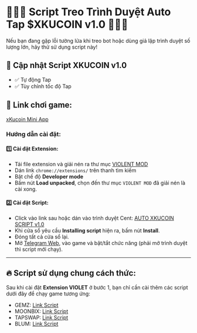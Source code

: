 # 🚩🚩🚩 Script Treo Trình Duyệt Auto Tap $XKUCOIN v1.0 🚩🚩🚩

Nếu bạn đang gặp lỗi tường lửa khi treo bot hoặc dùng giả lập trình duyệt số lượng lớn, hãy thử sử dụng script này!

## 🔄 Cập nhật Script XKUCOIN v1.0
- ✅ Tự động Tap
- ✅ Tùy chỉnh tốc độ Tap

## 📌 Link chơi game: 
[xKucoin Mini App](https://t.me/xkucoinbot/kucoinminiapp?startapp=cm91dGU9JTJGdGFwLWdhbWUlM0ZpbnZpdGVyVXNlcklkJTNEODczNDAwNDM5JTI2cmNvZGUlM0Q=)

### Hướng dẫn cài đặt:

#### 1️⃣ Cài đặt Extension:
- Tải file extension và giải nén ra thư mục [VIOLENT MOD](https://drive.google.com/file/d/15TO99nbim24Ng7l48K9VvIFgv5we4v2u/view?usp=sharing)
- Dán link `chrome://extensions/` trên thanh tìm kiếm
- Bật chế độ **Developer mode**
- Bấm nút **Load unpacked**, chọn đến thư mục `VIOLENT MOD` đã giải nén là cài xong.

#### 2️⃣ Cài đặt Script:
- Click vào link sau hoặc dán vào trình duyệt Cent: [AUTO XKUCOIN SCRIPT v1.0](https://www.dropbox.com/scl/fi/nmaflgi14dpfxe0c88l5f/xkucoin.js?rlkey=gst8e8hebayt0nf8no5anndum&st=rq20sm4o&dl=1&filename=xkucoin.user.js)
- Khi cửa sổ yêu cầu **Installing script** hiện ra, bấm nút **Install**.
- Đóng tất cả cửa sổ lại.
- Mở [Telegram Web](https://web.telegram.org/), vào game và bật/tắt chức năng (phải mở trình duyệt thì script mới chạy).

---

## 🔥 Script sử dụng chung cách thức:

Sau khi cài đặt **Extension VIOLET** ở bước 1, bạn chỉ cần cài thêm các script dưới đây để chạy game tương ứng:

- GEMZ: [Link Script](https://t.me/trader95channel/459?single)
- MOONBIX: [Link Script](https://t.me/trader95channel/603)
- TAPSWAP: [Link Script](https://t.me/trader95channel/501)
- BLUM: [Link Script](https://t.me/trader95channel/585?single)
